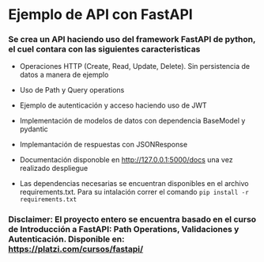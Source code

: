 # Ejemplo de API con FastAPI

### Se crea un API haciendo uso del framework FastAPI de python, el cuel contara con las siguientes caracteristicas

* Operaciones HTTP (Create, Read, Update, Delete). Sin persistencia de datos a manera de ejemplo

* Uso de Path y Query operations

* Ejemplo de autenticación y acceso haciendo uso de JWT

* Implementación de modelos de datos con dependencia BaseModel y pydantic

* Implemantación de respuestas con JSONResponse

* Documentación disponoble en http://127.0.0.1:5000/docs una vez realizado despliegue

* Las dependencias necesarias se encuentran disponibles en el archivo requirements.txt. Para su intalación correr el comando `pip install -r requirements.txt`

### Disclaimer: El proyecto entero se encuentra basado en el curso de Introducción a FastAPI: Path Operations, Validaciones y Autenticación. Disponible en: https://platzi.com/cursos/fastapi/